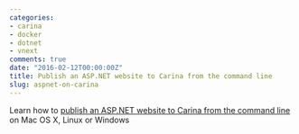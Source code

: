 ```yaml
---
categories:
- carina
- docker
- dotnet
- vnext
comments: true
date: "2016-02-12T00:00:00Z"
title: Publish an ASP.NET website to Carina from the command line
slug: aspnet-on-carina
---
```


Learn how to [publish an ASP.NET website to Carina from the command line][tutorial] on Mac OS X, Linux or Windows

[tutorial]: https://getcarina.com/docs/tutorials/publish-aspnet-to-carina/
